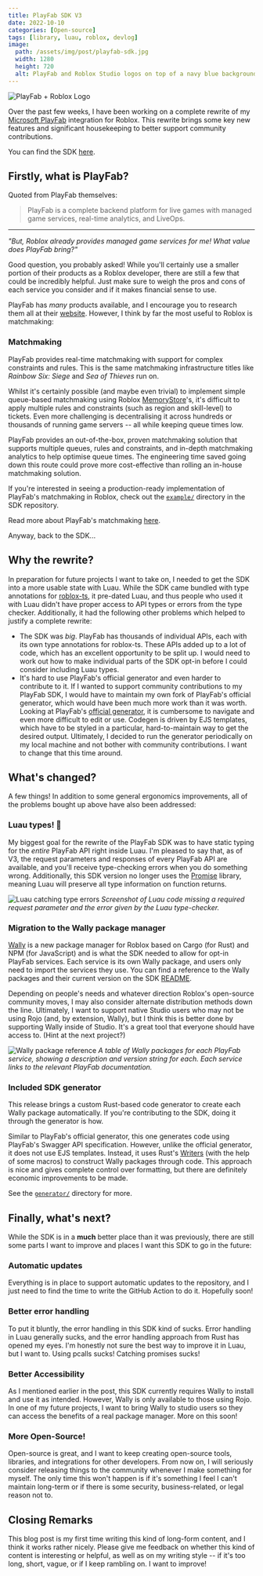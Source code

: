 ```yaml
---
title: PlayFab SDK V3
date: 2022-10-10
categories: [Open-source]
tags: [library, luau, roblox, devlog]
image:
  path: /assets/img/post/playfab-sdk.jpg
  width: 1280
  height: 720
  alt: PlayFab and Roblox Studio logos on top of a navy blue background.
---
```


![PlayFab + Roblox Logo](/assets/img/post/playfab-sdk.jpg)

Over the past few weeks, I have been working on a complete rewrite of my [Microsoft PlayFab](https://playfab.com) integration for Roblox. This rewrite brings some key new features and significant housekeeping to better support community contributions.

You can find the SDK [here](https://github.com/grilme99/RobloxPlayFabSDK).

## Firstly, what is PlayFab?
Quoted from PlayFab themselves:
> PlayFab is a complete backend platform for live games with managed game services, real-time analytics, and LiveOps.

---

*"But, Roblox already provides managed game services for me! What value does PlayFab bring?"*

Good question, you probably asked! While you'll certainly use a smaller portion of their products as a Roblox developer, there are still a few that could be incredibly helpful. Just make sure to weigh the pros and cons of each service you consider and if it makes financial sense to use.

PlayFab has *many* products available, and I encourage you to research them all at their [website](https://playfab.com). However, I think by far the most useful to Roblox is matchmaking:

### Matchmaking
PlayFab provides real-time matchmaking with support for complex constraints and rules. This is the same matchmaking infrastructure titles like *Rainbow Six: Siege* and *Sea of Thieves* run on.

Whilst it's certainly possible (and maybe even trivial) to implement simple queue-based matchmaking using Roblox [MemoryStore](https://create.roblox.com/docs/scripting/data/memory-stores)'s, it's difficult to apply multiple rules and constraints (such as region and skill-level) to tickets. Even more challenging is decentralising it across hundreds or thousands of running game servers -- all while keeping queue times low.

PlayFab provides an out-of-the-box, proven matchmaking solution that supports multiple queues, rules and constraints, and in-depth matchmaking analytics to help optimise queue times. The engineering time saved going down this route could prove more cost-effective than rolling an in-house matchmaking solution.

If you're interested in seeing a production-ready implementation of PlayFab's matchmaking in Roblox, check out the [`example/`](https://github.com/grilme99/RobloxPlayFabSDK/tree/master/example) directory in the SDK repository.

Read more about PlayFab's matchmaking [here](https://learn.microsoft.com/en-us/gaming/playfab/features/multiplayer/matchmaking/).

Anyway, back to the SDK...

## Why the rewrite?
In preparation for future projects I want to take on, I needed to get the SDK into a more usable state with Luau. While the SDK came bundled with type annotations for [roblox-ts](https://roblox-ts.com), it pre-dated Luau, and thus people who used it with Luau didn't have proper access to API types or errors from the type checker. Additionally, it had the following other problems which helped to justify a complete rewrite:

- The SDK was *big*. PlayFab has thousands of individual APIs, each with its own type annotations for roblox-ts. These APIs added up to a lot of code, which has an excellent opportunity to be split up. I would need to work out how to make individual parts of the SDK opt-in before I could consider including Luau types.
- It's hard to use PlayFab's official generator and even harder to contribute to it. If I wanted to support community contributions to my PlayFab SDK, I would have to maintain my own fork of PlayFab's official generator, which would have been much more work than it was worth. Looking at PlayFab's [official generator](https://github.com/PlayFab/SDKGenerator), it is cumbersome to navigate and even more difficult to edit or use. Codegen is driven by EJS templates, which have to be styled in a particular, hard-to-maintain way to get the desired output. Ultimately, I decided to run the generator periodically on my local machine and not bother with community contributions. I want to change that this time around.

## What's changed?
A few things! In addition to some general ergonomics improvements, all of the problems bought up above have also been addressed:

### Luau types! 🎉
My biggest goal for the rewrite of the PlayFab SDK was to have static typing for the *entire* PlayFab API right inside Luau. I'm pleased to say that, as of V3, the request parameters and responses of every PlayFab API are available, and you'll receive type-checking errors when you do something wrong. Additionally, this SDK version no longer uses the [Promise](https://eryn.io/roblox-lua-promise/) library, meaning Luau will preserve all type information on function returns.

![Luau catching type errors](/assets/img/post/playfab-luau-types.png)
_Screenshot of Luau code missing a required request parameter and the error given by the Luau type-checker._

### Migration to the Wally package manager
[Wally](https://wally.run) is a new package manager for Roblox based on Cargo (for Rust) and NPM (for JavaScript) and is what the SDK needed to allow for opt-in PlayFab services. Each service is its own Wally package, and users only need to import the services they use. You can find a reference to the Wally packages and their current version on the SDK [README](https://github.com/grilme99/RobloxPlayFabSDK#api-reference).

Depending on people's needs and whatever direction Roblox's open-source community moves, I may also consider alternate distribution methods down the line. Ultimately, I want to support native Studio users who may not be using Rojo (and, by extension, Wally), but I think this is better done by supporting Wally inside of Studio. It's a great tool that everyone should have access to. (Hint at the next project?)

![Wally package reference](/assets/img/post/playfab-services-reference.png)
_A table of Wally packages for each PlayFab service, showing a description and version string for each. Each service links to the relevant PlayFab documentation._

### Included SDK generator
This release brings a custom Rust-based code generator to create each Wally package automatically. If you're contributing to the SDK, doing it through the generator is how.

Similar to PlayFab's official generator, this one generates code using PlayFab's Swagger API specification. However, unlike the official generator, it does not use EJS templates. Instead, it uses Rust's [Writers](https://doc.rust-lang.org/std/io/trait.Write.html) (with the help of some macros) to construct Wally packages through code. This approach is nice and gives complete control over formatting, but there are definitely economic improvements to be made.

See the [`generator/`](https://github.com/grilme99/RobloxPlayFabSDK/tree/master/generator) directory for more.

## Finally, what's next?
While the SDK is in a **much** better place than it was previously, there are still some parts I want to improve and places I want this SDK to go in the future:

### Automatic updates
Everything is in place to support automatic updates to the repository, and I just need to find the time to write the GitHub Action to do it. Hopefully soon!

### Better error handling
To put it bluntly, the error handling in this SDK kind of sucks. Error handling in Luau generally sucks, and the error handling approach from Rust has opened my eyes. I'm honestly not sure the best way to improve it in Luau, but I want to. Using pcalls sucks! Catching promises sucks!


### Better Accessibility
As I mentioned earlier in the post, this SDK currently requires Wally to install and use it as intended. However, Wally is only available to those using Rojo. In one of my future projects, I want to bring Wally to studio users so they can access the benefits of a real package manager. More on this soon!

### More Open-Source!
Open-source is great, and I want to keep creating open-source tools, libraries, and integrations for other developers. From now on, I will seriously consider releasing things to the community whenever I make something for myself. The only time this won't happen is if it's something I feel I can't maintain long-term or if there is some security, business-related, or legal reason not to.

## Closing Remarks
This blog post is my first time writing this kind of long-form content, and I think it works rather nicely. Please give me feedback on whether this kind of content is interesting or helpful, as well as on my writing style -- if it's too long, short, vague, or if I keep rambling on. I want to improve!
